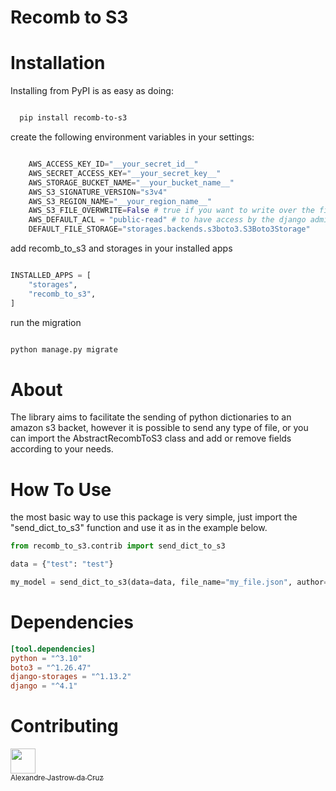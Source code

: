 # Recomb to S3


Installation
============
Installing from PyPI is as easy as doing:

```bash

  pip install recomb-to-s3

```

create the following environment variables in your settings:

```python

    AWS_ACCESS_KEY_ID="__your_secret_id__"
    AWS_SECRET_ACCESS_KEY="__your_secret_key__"
    AWS_STORAGE_BUCKET_NAME="__your_bucket_name__"
    AWS_S3_SIGNATURE_VERSION="s3v4"
    AWS_S3_REGION_NAME="__your_region_name__"
    AWS_S3_FILE_OVERWRITE=False # true if you want to write over the file in s3
    AWS_DEFAULT_ACL = "public-read" # to have access by the django admin
    DEFAULT_FILE_STORAGE="storages.backends.s3boto3.S3Boto3Storage"

```

add recomb_to_s3 and storages in your installed apps

```python

INSTALLED_APPS = [
    "storages",
    "recomb_to_s3",
]

```
run the migration

```python

python manage.py migrate

```
About
=====

The library aims to facilitate the sending of python dictionaries to an amazon s3 backet, however it is possible to send any type of file, or you can import the AbstractRecombToS3 class and add or remove fields according to your needs.


How To Use
=====

the most basic way to use this package is very simple, just import the "send_dict_to_s3" function and use it as in the example below.

```Python
from recomb_to_s3.contrib import send_dict_to_s3

data = {"test": "test"}

my_model = send_dict_to_s3(data=data, file_name="my_file.json", author=None)

```

Dependencies
=====

```toml
[tool.dependencies]
python = "^3.10"
boto3 = "^1.26.47"
django-storages = "^1.13.2"
django = "^4.1"
```


Contributing
=====


[<img src="https://avatars.githubusercontent.com/u/52933958?v=4" width=40><br><sub>Alexandre Jastrow da Cruz</sub>](https://github.com/alexandrejastrow)
